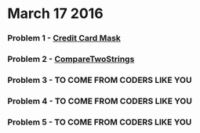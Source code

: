 # March 17 2016

### Problem 1 - [Credit Card Mask](challenges/creditCardMask/ccMask.md)
### Problem 2 - [CompareTwoStrings](challenges/CompareTwoStrings/CompareTwoStringsRepresentedAsLinkedLists.md)
### Problem 3 - TO COME FROM CODERS LIKE YOU
### Problem 4 - TO COME FROM CODERS LIKE YOU
### Problem 5 - TO COME FROM CODERS LIKE YOU
